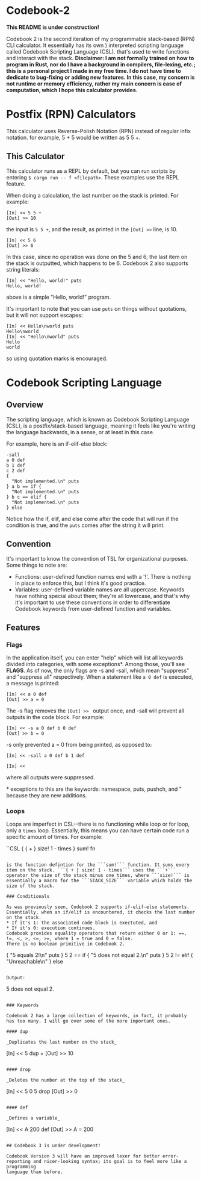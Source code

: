 # Codebook-2

**This README is under construction!**

Codebook 2 is the second iteration of my programmable stack-based (RPN) CLI calculator. It essentially has its own ) interpreted scripting language called Codebook Scripting Language (CSL).
that's used to write functions and interact with the stack. **Disclaimer: I am not formally trained on how to program in Rust, nor do I have
a background in compilers, file-lexing, etc.; this is a personal project I made in my free time. I do not have time to dedicate to bug-fixing or
adding new features. In this case, my concern is not runtime or memory efficiency, rather my main concern is ease of computation, which I hope this calculator provides.**

# Postfix (RPN) Calculators

This calculator uses Reverse-Polish Notation (RPN) instead of regular infix notation. for example, 5 + 5 would be written as 5 5 +.

## This Calculator

This calculator runs as a REPL by default, but you can run scripts by entering ```$ cargo run -- f <filepath>```. These examples use the REPL feature.

When doing a calculation, the last number on the stack is printed. For example:
```CSL
[In] << 5 5 +
[Out] >> 10
```
the input is ```5 5 +```, and the result, as printed in the ```[Out] >>``` line, is 10.
```CSL
[In] << 5 6
[Out] >> 6
```
In this case, since no operation was done on the 5 and 6, the last item on the stack is outputted, which happens to be 6.
Codebook 2 also supports string literals:
```CSL
[In] << "Hello, world!" puts
Hello, world!
```
above is a simple "Hello, world!" program.

It's important to note that you can use ```puts``` on things without quotations, but it will not support escapes:
```CSL
[In] << Hello\nworld puts
Hello\nworld
[In] << "Hello\nworld" puts
Hello
world
```
so using quotation marks is encouraged.

# Codebook Scripting Language

## Overview

The scripting language, which is known as Codebook Scripting Language (CSL), is a postfix/stack-based language, meaning it feels like you're 
writing the language backwards, in a sense, or at least in this case.

For example, here is an if-elif-else block:

```CSL
-sall
a 0 def
b 1 def
c 2 def
{ 
  "Not implemented.\n" puts
} a b == if {
  "Not implemented.\n" puts
} b c == elif {
  "Not implemented.\n" puts
} else
```

Notice how the if, elif, and else come after the code that will run if the condition is true, and the ```puts``` comes after the string it 
will print.

## Convention

It's important to know the convention of TSL for organizational purposes. Some things to note are:
* Functions: user-defined function names end with a '!'. There is nothing in place to enforce this, but I think it's good practice.
* Variables: user-defined variable names are all uppercase.
Keywords have nothing special about them; they're all lowercase, and that's why it's important to use these conventions in order
to differentiate Codebook keywords from user-defined function and variables. 

## Features

### Flags

In the application itself, you can enter "help" which will list all keywords divided into categories, with some exceptions\*. Among those, you'll see 
**FLAGS**. As of now, the only flags are -s and -sall, which mean "suppress" and "suppress all" respectively. When a statement like ```a 0 def```
is executed, a message is printed:

```CSL
[In] << a 0 def
[Out] >> a = 0
```

The -s flag removes the ```[Out] >> ``` output once, and -sall will prevent all outputs in the code block. For example:

```CSL
[In] << -s a 0 def b 0 def
[Out] >> b = 0
```

-s only prevented a = 0 from being printed, as opposed to:

```CSL
[In] << -sall a 0 def b 1 def

[In] << 
```

where all outputs were suppressed.

\* exceptions to this are the keywords: namespace, puts, pushch, and " because they are new additions.

### Loops

Loops are imperfect in CSL--there is no functioning while loop or for loop, only a ```times``` loop. Essentially, this means you can have certain code
run a specific amount of times. For example:

``CSL
{
  { + } size! 1 - times
} sum! fn
```

is the function defintion for the ```sum!``` function. It sums every item on the stack. ```{ + } size! 1 - times``` uses the ```+``` operator the size of the stack minus one times, where ```size!``` is essentially a macro for the ```STACK_SIZE``` variable which holds the size of the stack.

### Conditionals

As was previously seen, Codebook 2 supports if-elif-else statements. Essentially, when an if/elif is encountered, it checks the last number on the stack.
* If it's 1: the associated code block is exectuted, and
* If it's 0: execution continues.
Codebook provides equality operators that return either 0 or 1: ==, !=, <, >, <=, >=, where 1 = true and 0 = false.
There is no boolean primitive in Codebook 2.

```
{
  "5 equals 2!\n" puts
} 5 2 == if {
  "5 does not equal 2.\n" puts
} 5 2 != elif {
  "Unreachable\n"
} else
```

Output:

```
5 does not equal 2.
```

### Keywords

Codebook 2 has a large collection of keywords, in fact, it probably has too many. I will go over some of the more important ones.

#### dup

_Duplicates the last number on the stack_
```
[In] << 5 dup +
[Out] >> 10
```

#### drop

_Deletes the number at the top of the stack_
```
[In] << 5 0 5 drop
[Out] >> 0
```

#### def

_Defines a variable_
```
[In] << A 200 def
[Out] >> A = 200
```

## Codebook 3 is under development!

Codebook Version 3 will have an improved lexer for better error-reporting and nicer-looking syntax; its goal is to feel more like a programming 
language than before.
